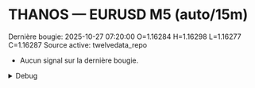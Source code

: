 # THANOS — EURUSD M5 (auto/15m)
Dernière bougie: 2025-10-27 07:20:00  O=1.16284  H=1.16298  L=1.16277  C=1.16287
Source active: twelvedata_repo

- Aucun signal sur la dernière bougie.

<details><summary>Debug</summary>

- TD_API_KEY manquant.

</details>